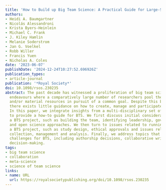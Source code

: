 ```yaml
---
title: 'How to Build up Big Team Science: A Practical Guide for Large-Scale Collaborations'
authors:
- Heidi A. Baumgartner
- Nicolás Alessandroni
- Krista Byers-Heinlein
- Michael C. Frank
- J. Kiley Hamlin
- Melanie Soderstrom
- Jan G. Voelkel
- Robb Willer
- Francis Yuen
- Nicholas A. Coles
date: '2023-06-07'
publishDate: '2024-12-24T10:27:52.696926Z'
publication_types:
- article-journal
publication: '*Royal Society*'
doi: 10.1098/rsos.230235
abstract: The past decade has witnessed a proliferation of big team science (BTS),
  endeavours where a comparatively large number of researchers pool their intellectual
  and/or material resources in pursuit of a common goal. Despite this burgeoning interest,
  there exists little guidance on how to create, manage and participate in these collaborations.
  In this paper, we integrate insights from a multi-disciplinary set of BTS initiatives
  to provide a how-to guide for BTS. We first discuss initial considerations for launching
  a BTS project, such as building the team, identifying leadership, governance, tools
  and open science approaches. We then turn to issues related to running and completing
  a BTS project, such as study design, ethical approvals and issues related to data
  collection, management and analysis. Finally, we address topics that present special
  challenges for BTS, including authorship decisions, collaborative writing and team
  decision-making.
tags:
- big team science
- collaboration
- meta-science
- science of team science
links:
- name: URL
  url: https://royalsocietypublishing.org/doi/10.1098/rsos.230235
---
```

